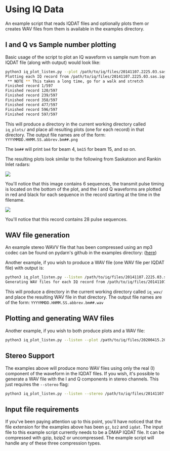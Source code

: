 # Using IQ Data

An example script that reads IQDAT files and optionally plots them or creates WAV files from them 
is available in the examples directory.

## I and Q vs Sample number plotting

Basic usage of the script to plot an IQ waveform vs sample num from an IQDAT file (along with output)
 would look like:
```bash
python3 iq_plot_listen.py --plot /path/to/iq/files/20141107.2225.03.sas.iqdat.gz
Plotting each IQ record from /path/to/iq/files/20141107.2225.03.sas.iqdat.gz
 ** NOTE ** This takes a long time, go for a walk and stretch
Finished record 1/597
Finished record 120/597
Finished record 239/597
Finished record 358/597
Finished record 477/597
Finished record 596/597
Finished record 597/597
```    

This will produce a directory in the current working directory called ```iq_plots/``` and place
all resulting plots (one for each record) in that directory. The output file names are of the form:
```YYYYMMDD.HHMM.SS.abbrev.bm##.png```

The ```bm##``` will print ```bm4``` for beam 4, ```bm15``` for beam 15, and so on.

The resulting plots look similar to the following from Saskatoon and Rankin Inlet radars:

![](../imgs/20141107.2225.10.sas.bm6.png)

You'll notice that this image contains 6 sequences, the transmit pulse timing is located on the
bottom of the plot, and the I and Q waveforms are plotted in red and black for each sequence
in the record starting at the time in the filename.

![](../imgs/20200415.2016.52.rkn.bm14.png)

You'll notice that this record contains 28 pulse sequences.

## WAV file generation

An example stereo WAVV file that has been compressed using an mp3 codec can be found on 
pydarn's github in the examples directory: 
([here](hhttps://github.com/SuperDARN/pydarn/tree/master/docs/examples))

Another example, if you wish to produce a WAV file (one WAV file per IQDAT file) with output is:

```bash
python3 iq_plot_listen.py --listen /path/to/iq/files/20141107.2225.03.sas.iqdat.bz2
Generating WAV files for each IQ record from /path/to/iq/files/20141107.2225.03.sas.iqdat.bz2
```

This will produce a directory in the current working directory called ```iq_wav/``` and place
the resulting WAV file in that directory. The output file names are of the form:
```YYYYMMDD.HHMM.SS.abbrev.bm##.wav```

## Plotting and generating WAV files

Another example, if you wish to both produce plots and a WAV file:

```bash
python3 iq_plot_listen.py --listen --plot /path/to/iq/files/20200415.2016.52.rkn.iqdat
```

## Stereo Support

The examples above will produce mono WAV files using only the real (I) component of the 
waveform in the IQDAT files. If you wish, it's possible to generate a WAV file with the I and Q
components in stereo channels. This just requires the ```--stereo``` flag:

```bash
python3 iq_plot_listen.py --listen --stereo /path/to/iq/files/20141107.2225.03.sas.iqdat
```

## Input file requirements

If you've been paying attention up to this point, you'll have noticed that the file extension
for the examples above has been ```gz```, ```bz2``` and ```iqdat```.
The input file to this example script currently needs to be a DMAP IQDAT file. It can be compressed
with gzip, bzip2 or uncompressed. The example script will handle any of these three compression 
types.
